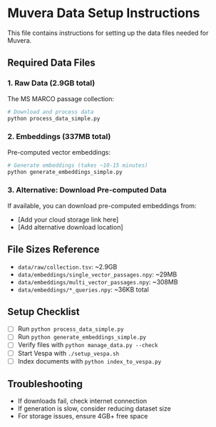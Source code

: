 # Muvera Data Setup Instructions

This file contains instructions for setting up the data files needed for Muvera.

## Required Data Files

### 1. Raw Data (2.9GB total)
The MS MARCO passage collection:
```bash
# Download and process data
python process_data_simple.py
```

### 2. Embeddings (337MB total)
Pre-computed vector embeddings:
```bash
# Generate embeddings (takes ~10-15 minutes)
python generate_embeddings_simple.py
```

### 3. Alternative: Download Pre-computed Data
If available, you can download pre-computed embeddings from:
- [Add your cloud storage link here]
- [Add alternative download location]

## File Sizes Reference
- `data/raw/collection.tsv`: ~2.9GB
- `data/embeddings/single_vector_passages.npy`: ~29MB
- `data/embeddings/multi_vector_passages.npy`: ~308MB
- `data/embeddings/*_queries.npy`: ~36KB total

## Setup Checklist
- [ ] Run `python process_data_simple.py`
- [ ] Run `python generate_embeddings_simple.py`
- [ ] Verify files with `python manage_data.py --check`
- [ ] Start Vespa with `./setup_vespa.sh`
- [ ] Index documents with `python index_to_vespa.py`

## Troubleshooting
- If downloads fail, check internet connection
- If generation is slow, consider reducing dataset size
- For storage issues, ensure 4GB+ free space
